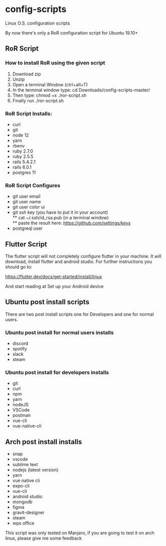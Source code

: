 # config-scripts
Linux O.S. configuration scripts

By now there's only a RoR configuration script for Ubuntu 19.10+ <br/>

## RoR Script

### How to install RoR using the given script
1. Download zip
2. Unzip
3. Open a terminal Window (ctrl+alt+T)
4. In the terminal window type: cd Downloads/config-scripts-master/
5. Then type: chmod +x ./ror-script.sh
6. Finally run ./ror-script.sh

### RoR Script Installs:
* curl
* git
* node 12
* yarn
* rbenv
* ruby 2.7.0
* ruby 2.5.5
* rails 5.4.2.1
* rails 6.0.1
* postgres 11

### RoR Script Configures
* git user email
* git user name
* git user color ui
* git ssh key (you have to put it in your account) <br/>
  ** cat ~/.ssh/id_rsa.pub (in a terminal window) <br/>
  ** paste the result here: https://github.com/settings/keys <br/>
* postgreql user

## Flutter Script
The flutter script will not completely configure flutter in your machine. It will download, install flutter and android studio. For further instructions you should go to:

https://flutter.dev/docs/get-started/install/linux

And start reading at Set up your Android device

## Ubuntu post install scripts
There are two post install scripts one for Developers and one for normal users.
### Ubuntu post install for normal users installs
* discord
* spotify
* slack
* steam

### Ubuntu post install for developers installs
* git
* curl
* npm
* yarn
* nodeJS
* VSCode
* postman
* vue-cli
* vue-native-cli

## Arch post install installs
* snap
* vscode
* sublime text
* nodejs (latest version)
* yarn
* vue native cli
* expo-cli
* vue-cli
* android studio
* mongodb
* figma
* gravit-designer
* steam
* wps office

This script was only tested on Manjaro, if you are going to test it on arch linux, please give me some feedback